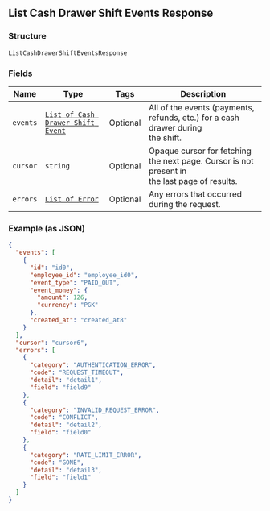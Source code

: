 ## List Cash Drawer Shift Events Response

### Structure

`ListCashDrawerShiftEventsResponse`

### Fields

| Name | Type | Tags | Description |
|  --- | --- | --- | --- |
| `events` | [`List of Cash Drawer Shift Event`](/doc/models/cash-drawer-shift-event.md) | Optional | All of the events (payments, refunds, etc.) for a cash drawer during<br>the shift. |
| `cursor` | `string` | Optional | Opaque cursor for fetching the next page. Cursor is not present in<br>the last page of results. |
| `errors` | [`List of Error`](/doc/models/error.md) | Optional | Any errors that occurred during the request. |

### Example (as JSON)

```json
{
  "events": [
    {
      "id": "id0",
      "employee_id": "employee_id0",
      "event_type": "PAID_OUT",
      "event_money": {
        "amount": 126,
        "currency": "PGK"
      },
      "created_at": "created_at8"
    }
  ],
  "cursor": "cursor6",
  "errors": [
    {
      "category": "AUTHENTICATION_ERROR",
      "code": "REQUEST_TIMEOUT",
      "detail": "detail1",
      "field": "field9"
    },
    {
      "category": "INVALID_REQUEST_ERROR",
      "code": "CONFLICT",
      "detail": "detail2",
      "field": "field0"
    },
    {
      "category": "RATE_LIMIT_ERROR",
      "code": "GONE",
      "detail": "detail3",
      "field": "field1"
    }
  ]
}
```

